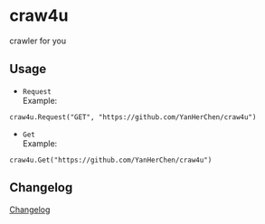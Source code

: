 # craw4u

crawler for you

## Usage

- `Request`<br>
Example:
```golang
craw4u.Request("GET", "https://github.com/YanHerChen/craw4u")
```
- `Get`<br>
Example:
```golang
craw4u.Get("https://github.com/YanHerChen/craw4u")
```

## Changelog

[Changelog](https://github.com/YanHerChen/craw4u/blob/master/CHANGELOG.md)
